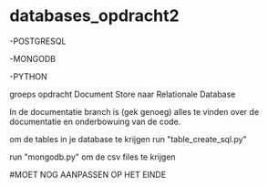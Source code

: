 # databases_opdracht2

-POSTGRESQL

-MONGODB

-PYTHON

groeps opdracht Document Store naar Relationale Database

In de documentatie branch is (gek genoeg) alles te vinden over de documentatie en onderbowuing van de code.

om de tables in je database te krijgen run "table_create_sql.py"

run "mongodb.py" om de csv files te krijgen

#MOET NOG AANPASSEN OP HET EINDE
